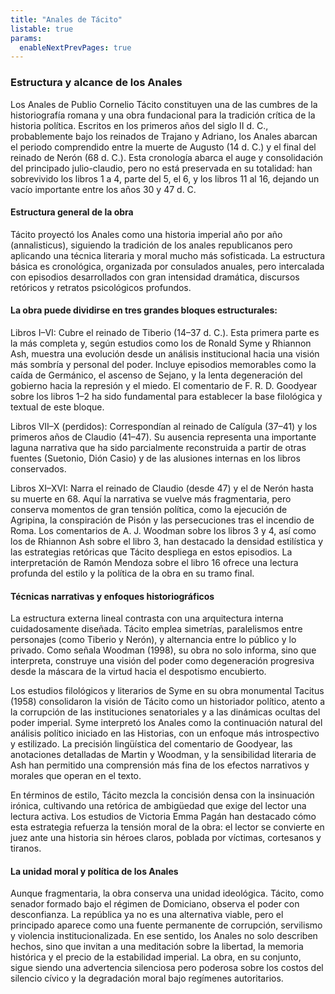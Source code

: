 ```yaml
---
title: "Anales de Tácito"
listable: true
params:
  enableNextPrevPages: true
---
```

### Estructura y alcance de los Anales

Los Anales de Publio Cornelio Tácito constituyen una de las cumbres de la historiografía romana y una obra fundacional para la tradición crítica de la historia política. Escritos en los primeros años del siglo II d. C., probablemente bajo los reinados de Trajano y Adriano, los Anales abarcan el periodo comprendido entre la muerte de Augusto (14 d. C.) y el final del reinado de Nerón (68 d. C.). Esta cronología abarca el auge y consolidación del principado julio-claudio, pero no está preservada en su totalidad: han sobrevivido los libros 1 a 4, parte del 5, el 6, y los libros 11 al 16, dejando un vacío importante entre los años 30 y 47 d. C.

#### Estructura general de la obra

Tácito proyectó los Anales como una historia imperial año por año (annalisticus), siguiendo la tradición de los anales republicanos pero aplicando una técnica literaria y moral mucho más sofisticada. La estructura básica es cronológica, organizada por consulados anuales, pero intercalada con episodios desarrollados con gran intensidad dramática, discursos retóricos y retratos psicológicos profundos.

#### La obra puede dividirse en tres grandes bloques estructurales:

Libros I–VI: Cubre el reinado de Tiberio (14–37 d. C.). Esta primera parte es la más completa y, según estudios como los de Ronald Syme y Rhiannon Ash, muestra una evolución desde un análisis institucional hacia una visión más sombría y personal del poder. Incluye episodios memorables como la caída de Germánico, el ascenso de Sejano, y la lenta degeneración del gobierno hacia la represión y el miedo. El comentario de F. R. D. Goodyear sobre los libros 1–2 ha sido fundamental para establecer la base filológica y textual de este bloque.

Libros VII–X (perdidos): Correspondían al reinado de Calígula (37–41) y los primeros años de Claudio (41–47). Su ausencia representa una importante laguna narrativa que ha sido parcialmente reconstruida a partir de otras fuentes (Suetonio, Dión Casio) y de las alusiones internas en los libros conservados.

Libros XI–XVI: Narra el reinado de Claudio (desde 47) y el de Nerón hasta su muerte en 68. Aquí la narrativa se vuelve más fragmentaria, pero conserva momentos de gran tensión política, como la ejecución de Agripina, la conspiración de Pisón y las persecuciones tras el incendio de Roma. Los comentarios de A. J. Woodman sobre los libros 3 y 4, así como los de Rhiannon Ash sobre el libro 3, han destacado la densidad estilística y las estrategias retóricas que Tácito despliega en estos episodios. La interpretación de Ramón Mendoza sobre el libro 16 ofrece una lectura profunda del estilo y la política de la obra en su tramo final.

#### Técnicas narrativas y enfoques historiográficos 

La estructura externa lineal contrasta con una arquitectura interna cuidadosamente diseñada. Tácito emplea simetrías, paralelismos entre personajes (como Tiberio y Nerón), y alternancia entre lo público y lo privado. Como señala Woodman (1998), su obra no solo informa, sino que interpreta, construye una visión del poder como degeneración progresiva desde la máscara de la virtud hacia el despotismo encubierto.

Los estudios filológicos y literarios de Syme en su obra monumental Tacitus (1958) consolidaron la visión de Tácito como un historiador político, atento a la corrupción de las instituciones senatoriales y a las dinámicas ocultas del poder imperial. Syme interpretó los Anales como la continuación natural del análisis político iniciado en las Historias, con un enfoque más introspectivo y estilizado. La precisión lingüística del comentario de Goodyear, las anotaciones detalladas de Martin y Woodman, y la sensibilidad literaria de Ash han permitido una comprensión más fina de los efectos narrativos y morales que operan en el texto.

En términos de estilo, Tácito mezcla la concisión densa con la insinuación irónica, cultivando una retórica de ambigüedad que exige del lector una lectura activa. Los estudios de Victoria Emma Pagán han destacado cómo esta estrategia refuerza la tensión moral de la obra: el lector se convierte en juez ante una historia sin héroes claros, poblada por víctimas, cortesanos y tiranos.

#### La unidad moral y política de los Anales 

Aunque fragmentaria, la obra conserva una unidad ideológica. Tácito, como senador formado bajo el régimen de Domiciano, observa el poder con desconfianza. La república ya no es una alternativa viable, pero el principado aparece como una fuente permanente de corrupción, servilismo y violencia institucionalizada. En ese sentido, los Anales no solo describen hechos, sino que invitan a una meditación sobre la libertad, la memoria histórica y el precio de la estabilidad imperial. La obra, en su conjunto, sigue siendo una advertencia silenciosa pero poderosa sobre los costos del silencio cívico y la degradación moral bajo regímenes autoritarios.